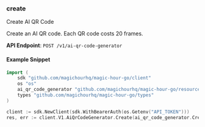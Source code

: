 
### create <a name="create"></a>
Create AI QR Code

Create an AI QR code. Each QR code costs 20 frames.

**API Endpoint**: `POST /v1/ai-qr-code-generator`

#### Example Snippet

```go
import (
	sdk "github.com/magichourhq/magic-hour-go/client"
	os "os"
	ai_qr_code_generator "github.com/magichourhq/magic-hour-go/resources/v1/ai_qr_code_generator"
	types "github.com/magichourhq/magic-hour-go/types"
)

client := sdk.NewClient(sdk.WithBearerAuth(os.Getenv("API_TOKEN")))
res, err := client.V1.AiQrCodeGenerator.Create(ai_qr_code_generator.CreateRequest { Content: "https://magichour.ai", Style: types.PostV1AiQrCodeGeneratorBodyStyle { ArtStyle: "Watercolor" } })
```
